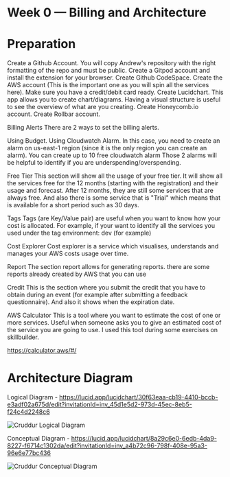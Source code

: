 # Week 0 — Billing and Architecture

# Preparation

Create a Github Account. You will copy Andrew's repository with the right formatting of the repo and must be public.
Create a Gitpod account and install the extension for your browser.
Create Github CodeSpace.
Create the AWS account (This is the important one as you will spin all the services here). Make sure you have a credit/debit card ready.
Create Lucidchart. This app allows you to create chart/diagrams. Having a visual structure is useful to see the overview of what are you creating.
Create Honeycomb.io account.
Create Rollbar account.

Billing Alerts
There are 2 ways to set the billing alerts.

Using Budget.
Using Cloudwatch Alarm. In this case, you need to create an alarm on us-east-1 region (since it is the only region you can create an alarm). You can create up to 10 free cloudwatch alarm
Those 2 alarms will be helpful to identify if you are underspending/overspending.

Free Tier
This section will show all the usage of your free tier. It will show all the services free for the 12 months (starting with the registration) and their usage and forecast. After 12 months, they are still some services that are always free. And also there is some service that is "Trial" which means that is available for a short period such as 30 days.

Tags
Tags (are Key/Value pair) are useful when you want to know how your cost is allocated. For example, if your want to identify all the services you used under the tag environment: dev (for example)

Cost Explorer
Cost explorer is a service which visualises, understands and manages your AWS costs usage over time.

Report
The section report allows for generating reports. there are some reports already created by AWS that you can use

Credit
This is the section where you submit the credit that you have to obtain during an event (for example after submitting a feedback questionnaire). And also it shows when the expiration date.

AWS Calculator
This is a tool where you want to estimate the cost of one or more services. Useful when someone asks you to give an estimated cost of the service you are going to use. I used this tool during some exercises on skillbuilder.

https://calculator.aws/#/




# Architecture Diagram

Logical Diagram - https://lucid.app/lucidchart/30f63eaa-cb19-4410-bccb-e3adf02a675d/edit?invitationId=inv_45d1e5d2-973d-45ec-8eb5-f24c4d2248c6


![Cruddur Logical Diagram](https://user-images.githubusercontent.com/70094537/222438504-b51e05a3-ac92-4a20-980b-ae9b51fb870f.png)

Conceptual Diagram - https://lucid.app/lucidchart/8a29c6e0-6edb-4da9-8227-f6714c1302da/edit?invitationId=inv_a4b72c96-798f-408e-95a3-96e6e77bc436

![Cruddur Conceptual Diagram](https://user-images.githubusercontent.com/70094537/222438933-36508bf1-f930-48a3-9603-1094598607e2.png)
